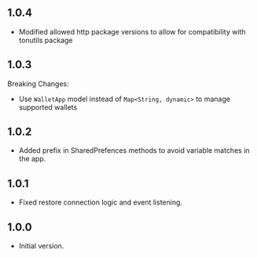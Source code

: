 ## 1.0.4

- Modified allowed http package versions to allow for compatibility with tonutils package

## 1.0.3

Breaking Changes:

- Use `WalletApp` model instead of `Map<String, dynamic>` to manage supported wallets

## 1.0.2

- Added prefix in SharedPrefences methods to avoid variable matches in the app.

## 1.0.1

- Fixed restore connection logic and event listening.


## 1.0.0

- Initial version.

